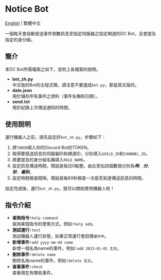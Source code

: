 # Notice Bot
[English](./README.md) | 繁體中文

一個每天會自動發送事件倒數訊息至指定伺服器之指定頻道的DC Bot，且會提及指定的身分組。


## 簡介
本DC Bot所需檔案之如下，並附上各檔案的說明。
* **bot_zh.py**</br>
中文版的Bot的主程式碼，請注意不要選成`bot.py`，那是英文版的。
* **date.json**</br>
用於儲存所有事件之資料（事件名稱和日期）。
* **send.txt**</br>
用於紀錄上次傳送通知的時間。


## 使用說明
運行機器人之前，請先設定好`bot_zh.py`，步驟如下：
1. 將`TOKEN`填入你的Discord Bot的TOKEN。</br>
2. 取得要發送訊息的伺服器ID和頻道ID，分別填入`GUILD_ID`和`CHANNEL_ID`。
3. 將要提及的身分組名稱填入`ROLE_NAME`。
4. 設定訊息傳送時間，預設是每日0點整。由左至右四個數值分別為***時***、***分***、***秒***、***毫秒***。
5. 設定時間檢查間隔，預設是每60秒檢查一次是否到達傳送訊息的時間。

設定完成後，運行`bot_zh.py`，就可以開始使用機器人啦！


## 指令介紹
* **查詢指令**`!help command`</br>
查詢某個指令的使用方式，例如`!help add`。
* **測試運行**`!test`</br>
測試機器人運行狀態，如果正常運行會回傳`運作中`。
* **新增事件**`!add yyyy-mm-dd name`</br>
新增一個名為name的事件，例如`!add 2023-01-01 生日`。
* **刪除事件**`!delete name`</br>
刪除名為name的事件，例如`!delete 生日`。
* **查看事件**`!check`</br>
查看現在有哪些事件。
